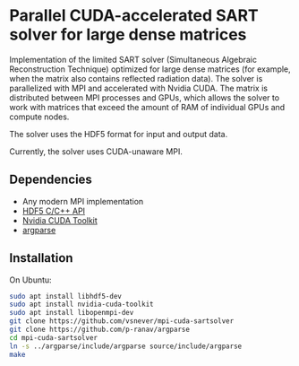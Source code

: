Parallel CUDA-accelerated SART solver for large dense matrices
==============================================================

Implementation of the limited SART solver (Simultaneous Algebraic Reconstruction Technique)
optimized for large dense matrices (for example, when the matrix also contains reflected
radiation data). The solver is parallelized with MPI and accelerated with Nvidia CUDA.
The matrix is ​​distributed between MPI processes and GPUs, which allows the solver to work
with matrices that exceed the amount of RAM of individual GPUs and compute nodes.

The solver uses the HDF5 format for input and output data.

Currently, the solver uses CUDA-unaware MPI.

Dependencies
------------

- Any modern MPI implementation
- [HDF5 C/C++ API](https://github.com/HDFGroup/hdf5)
- [Nvidia CUDA Toolkit](https://developer.nvidia.com/cuda-downloads)
- [argparse](https://github.com/p-ranav/argparse)

Installation
------------

On Ubuntu:
```bash
sudo apt install libhdf5-dev
sudo apt install nvidia-cuda-toolkit
sudo apt install libopenmpi-dev
git clone https://github.com/vsnever/mpi-cuda-sartsolver
git clone https://github.com/p-ranav/argparse
cd mpi-cuda-sartsolver
ln -s ../argparse/include/argparse source/include/argparse
make
```

